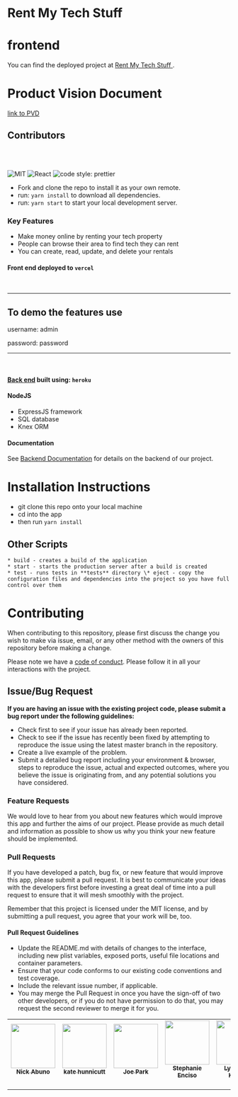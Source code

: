 # Rent My Tech Stuff

# frontend

You can find the deployed project at [Rent My Tech Stuff ](https://rent-my-tech-stuff.vercel.app/).

# Product Vision Document

[link to PVD](https://docs.google.com/document/d/1GenCLHKL8uin8f87p8cNLFjG7pMf3KSwdbHlqeVaHXo/edit)

## Contributors

<table>
  <tr>
    <td align="center"><a href="https://github.com/nickcabuno"><img src="https://avatars.githubusercontent.com/u/76980877?v=4" width="100px;" alt=""/><br /><sub><b>Nick Abuno</b></sub></a><br /><a href="https://github.com/nickcabuno"><img src="https://github.com/favicon.ico" width="15"></a>&nbsp;<a href="https://www.linkedin.com/in/nickcabuno"><img src="https://static.licdn.com/sc/h/al2o9zrvru7aqj8e1x2rzsrca" width="15"></a></td>
<td align="center"><a href="https://github.com/katehunnicutt"><img src="https://avatars.githubusercontent.com/u/77248823?v=4" width="100px;" alt=""/><br /><sub><b>kate hunnicutt</b></sub></a><br /><a href="https://github.com/katehunnicutt"><img src="https://github.com/favicon.ico" width="15"></a>&nbsp;<a href="https://www.linkedin.com/in/katehunnicutt/"><img src="https://static.licdn.com/sc/h/al2o9zrvru7aqj8e1x2rzsrca" width="15"></a></td>
<td align="center"><a href="https://github.com/roerark"><img src="https://avatars.githubusercontent.com/u/73914929?v=4" width="100px;" alt=""/><br /><sub><b>Joe Park</b></sub></a><br /><a href="https://github.com/xpeedy"><img src="https://github.com/favicon.ico" width="15"></a>&nbsp;<a href="https://www.linkedin.com/in/roerark"><img src="https://static.licdn.com/sc/h/al2o9zrvru7aqj8e1x2rzsrca" width="15"></a></td>
<td align="center"><a href="https://www.linkedin.com/in/stephanieenciso/"><img src="https://media-exp1.licdn.com/dms/image/C4E03AQHDayFlZOzjqg/profile-displayphoto-shrink_400_400/0/1605632211774?e=1618444800&v=beta&t=uStT0oGhfj3D9hqzaDbwLT2FOvgSbWO_bPlsl80pRpU" width="100px;" alt=""/><br /><sub><b>Stephanie Enciso</b></sub></a><br /><a href="https://www.linkedin.com/in/stephanieenciso/"><img src="https://github.com/favicon.ico" width="15"></a>&nbsp;<a href="https://www.linkedin.com/in/stephanieenciso/"><img src="https://static.licdn.com/sc/h/al2o9zrvru7aqj8e1x2rzsrca" width="15"></a></td>
<td align="center"><a href="https://github.com"><img src="https://avatars.githubusercontent.com/u/49249813?v=4" width="100px;" alt=""/><br /><sub><b>Lyubomyr Kovbel</b></sub></a><br /><a href="https://github.com/crispysandwhich"><img src="https://github.com/favicon.ico" width="15"></a>&nbsp;<a href="https://linkedin.com"><img src="https://static.licdn.com/sc/h/al2o9zrvru7aqj8e1x2rzsrca" width="15"></a></td>
<td align="center"><a href="https://github.com/taylorfriesen6"><img src="https://avatars.githubusercontent.com/u/77222397?v=4" width="100px;" alt=""/><br /><sub><b>Taylor Friesen</b></sub></a><br /><a href="https://github.com/taylorfriesen6"><img src="https://github.com/favicon.ico" width="15"></a>&nbsp;<a href="https://www.linkedin.com/in/"><img src="https://static.licdn.com/sc/h/al2o9zrvru7aqj8e1x2rzsrca" width="15"></a></td>
<td align="center"><a href="https://github.com/pak11273"><img src="https://media-exp1.licdn.com/dms/image/C4D03AQHEMEd21bW1CQ/profile-displayphoto-shrink_400_400/0/1606151035662?e=1618444800&v=beta&t=xcZdZpmXL-3QFjC_CkRDCjPSN5oSDNwxlM-Vz_0OY6w" width="100px;" alt=""/><br /><sub><b>Isaac Pak</b></sub></a><br /><a href="https://github.com/pak11273"><img src="https://github.com/favicon.ico" width="15"></a>&nbsp;<a href="https://www.linkedin.com/in/isaac-pak-78b72687/"><img src="https://static.licdn.com/sc/h/al2o9zrvru7aqj8e1x2rzsrca" width="15"></a></td>
</tr>

<br>
<br>

![MIT](https://img.shields.io/packagist/l/doctrine/orm.svg)
![React](https://img.shields.io/badge/react-v16.7.0--alpha.2-blue.svg)
![code style: prettier](https://img.shields.io/badge/code_style-prettier-ff69b4.svg?style=flat-square)

- Fork and clone the repo to install it as your own remote.
- run: `yarn install` to download all dependencies.
- run: `yarn start` to start your local development server.

### Key Features

- Make money online by renting your tech property
- People can browse their area to find tech they can rent
- You can create, read, update, and delete your rentals

#### Front end deployed to `vercel`

<br />
<hr />
<h2>To demo the features use</h2>
<p>username: admin 
<p>password: password
<hr />
<br />

#### [Back end](https://rent-my-tech-stuff.herokuapp.com) built using: `heroku`

#### NodeJS

- ExpressJS framework
- SQL database
- Knex ORM

#### Documentation

See [Backend Documentation](https://github.com/Rent-My-Tech-Stuff/node) for details on the backend of our project.

# Installation Instructions

- git clone this repo onto your local machine
- cd into the app
- then run `yarn install`

## Other Scripts

    * build - creates a build of the application
    * start - starts the production server after a build is created
    * test - runs tests in **tests** directory \* eject - copy the configuration files and dependencies into the project so you have full control over them

# Contributing

When contributing to this repository, please first discuss the change you wish to make via issue, email, or any other method with the owners of this repository before making a change.

Please note we have a [code of conduct](./CODE_OF_CONDUCT.md). Please follow it in all your interactions with the project.

## Issue/Bug Request

**If you are having an issue with the existing project code, please submit a bug report under the following guidelines:**

- Check first to see if your issue has already been reported.
- Check to see if the issue has recently been fixed by attempting to reproduce the issue using the latest master branch in the repository.
- Create a live example of the problem.
- Submit a detailed bug report including your environment & browser, steps to reproduce the issue, actual and expected outcomes, where you believe the issue is originating from, and any potential solutions you have considered.

### Feature Requests

We would love to hear from you about new features which would improve this app and further the aims of our project. Please provide as much detail and information as possible to show us why you think your new feature should be implemented.

### Pull Requests

If you have developed a patch, bug fix, or new feature that would improve this app, please submit a pull request. It is best to communicate your ideas with the developers first before investing a great deal of time into a pull request to ensure that it will mesh smoothly with the project.

Remember that this project is licensed under the MIT license, and by submitting a pull request, you agree that your work will be, too.

#### Pull Request Guidelines

- Update the README.md with details of changes to the interface, including new plist variables, exposed ports, useful file locations and container parameters.
- Ensure that your code conforms to our existing code conventions and test coverage.
- Include the relevant issue number, if applicable.
- You may merge the Pull Request in once you have the sign-off of two other developers, or if you do not have permission to do that, you may request the second reviewer to merge it for you.
